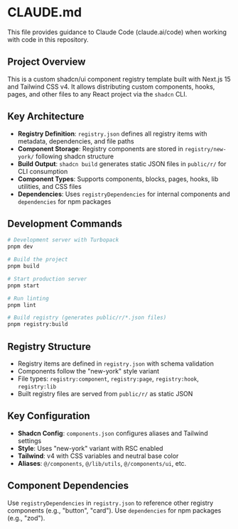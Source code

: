 # CLAUDE.md

This file provides guidance to Claude Code (claude.ai/code) when working with code in this repository.

## Project Overview

This is a custom shadcn/ui component registry template built with Next.js 15 and Tailwind CSS v4. It allows distributing custom components, hooks, pages, and other files to any React project via the `shadcn` CLI.

## Key Architecture

- **Registry Definition**: `registry.json` defines all registry items with metadata, dependencies, and file paths
- **Component Storage**: Registry components are stored in `registry/new-york/` following shadcn structure
- **Build Output**: `shadcn build` generates static JSON files in `public/r/` for CLI consumption
- **Component Types**: Supports components, blocks, pages, hooks, lib utilities, and CSS files
- **Dependencies**: Uses `registryDependencies` for internal components and `dependencies` for npm packages

## Development Commands

```bash
# Development server with Turbopack
pnpm dev

# Build the project
pnpm build

# Start production server
pnpm start

# Run linting
pnpm lint

# Build registry (generates public/r/*.json files)
pnpm registry:build
```

## Registry Structure

- Registry items are defined in `registry.json` with schema validation
- Components follow the "new-york" style variant
- File types: `registry:component`, `registry:page`, `registry:hook`, `registry:lib`
- Built registry files are served from `public/r/` as static JSON

## Key Configuration

- **Shadcn Config**: `components.json` configures aliases and Tailwind settings
- **Style**: Uses "new-york" variant with RSC enabled
- **Tailwind**: v4 with CSS variables and neutral base color
- **Aliases**: `@/components`, `@/lib/utils`, `@/components/ui`, etc.

## Component Dependencies

Use `registryDependencies` in `registry.json` to reference other registry components (e.g., "button", "card"). Use `dependencies` for npm packages (e.g., "zod").